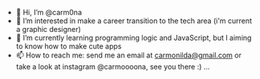 - 👋 Hi, I’m @carm0na
- 👀 I’m interested in make a career transition to the tech area (i'm current a graphic designer)    
- 🌱 I’m currently learning programming logic and JavaScript, but I aiming to know how to make cute apps 
- 📫 How to reach me: send me an email at carmonilda@gmail.com or take a look at instagram @carmoooona, see you there :) ...

<!---
carm0na/carm0na is a ✨ special ✨ repository because its `README.md` (this file) appears on your GitHub profile.
You can click the Preview link to take a look at your changes.
--->
